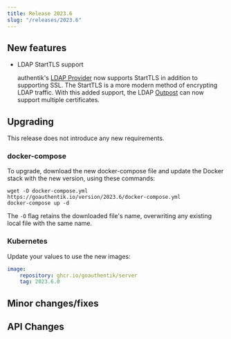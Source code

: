```yaml
---
title: Release 2023.6
slug: "/releases/2023.6"
---
```


<!-- ## Breaking changes -->

## New features

-   LDAP StartTLS support

    authentik's [LDAP Provider](../../providers/ldap/index.md) now supports StartTLS in addition to supporting SSL. The StartTLS is a more modern method of encrypting LDAP traffic. With this added support, the LDAP [Outpost](../../outposts/index.mdx) can now support multiple certificates.

## Upgrading

This release does not introduce any new requirements.

### docker-compose

To upgrade, download the new docker-compose file and update the Docker stack with the new version, using these commands:

```
wget -O docker-compose.yml https://goauthentik.io/version/2023.6/docker-compose.yml
docker-compose up -d
```

The `-O` flag retains the downloaded file's name, overwriting any existing local file with the same name.

### Kubernetes

Update your values to use the new images:

```yaml
image:
    repository: ghcr.io/goauthentik/server
    tag: 2023.6.0
```

## Minor changes/fixes

<!-- _Insert the output of `make gen-changelog` here_ -->

## API Changes

<!-- _Insert output of `make gen-diff` here_ -->
